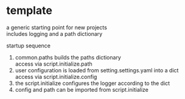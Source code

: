 # template
a generic starting point for new projects  
includes logging and a path dictionary  

startup sequence  
1. common.paths builds the paths dictionary  
	access via script.initialize.path  
2. user configuration is loaded from setting.settings.yaml into a dict  
	access via script.initialize.config  
3. the script.initialize configures the logger according to the dict  
4. config and path can be imported from script.initialize  


